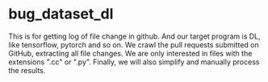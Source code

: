 # bug_dataset_dl
This is for getting log of file change in github.
And our target program is DL, like tensorflow, pytorch and so on.
We crawl the pull requests submitted on GitHub, extracting all file changes. We are only interested in files with the extensions ".cc" or ".py". Finally, we will also simplify and manually process the results.
